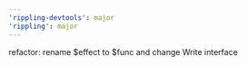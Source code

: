```yaml
---
'rippling-devtools': major
'rippling': major
---
```


refactor: rename $effect to $func and change Write interface
